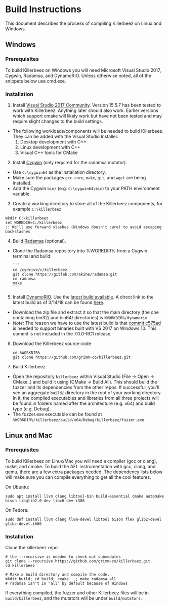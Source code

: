 # Build Instructions

This document describes the process of compiling Killerbeez on Linux and
Windows.

## Windows

### Prerequisites

To build Killerbeez on Windows you will need Microsoft Visual Studio 2017,
Cygwin, Radamsa, and DynamoRIO. Unless otherwise noted, all of the snippets
below use cmd.exe.

### Installation
1. Install [Visual Studio 2017
Community](https://www.visualstudio.com/downloads/). Version 15.5.7 has
been tested to work with Killerbeez. Anything later should also work.
Earlier versions which support cmake will likely work but have not been
tested and may require slight changes to the build settings.
  + The following workloads/components will be needed to build Killerbeez.
They can be added with the Visual Studio Installer.
      1. Desktop development with C++
      2. Linux development with C++
      3. Visual C++ tools for CMake

2. Install [Cygwin](https://cygwin.com/install.html) (only required for
the radamsa mutator).
  + Use `C:\cygwin64` as the installation directory.
  + Make sure the packages `gcc-core`, `make`, `git`, and `wget` are being
installed.
  + Add the Cygwin `bin/` (e.g. `C:\cygwin64\bin`) to your PATH environment
variable.

3. Create a working directory to store all of the Killerbeez components,
for example `C:\killerbeez`

```
mkdir C:\killerbeez
set WORKDIR=C:/killerbeez
:: We'll use forward slashes (Windows doesn't care) to avoid escaping backslashes
```

4. Build [Radamsa](https://gitlab.com/akihe/radamsa) (optional).
  + Clone the Radamsa repository into %WORKDIR% from a Cygwin terminal and
build:

        ```
        cd /cydrive/c/killerbeez
        git clone https://gitlab.com/akihe/radamsa.git
        cd radamsa
        make
        ```

5. Install [DynamoRIO](http://dynamorio.org/). Use the [latest build
available](https://console.cloud.google.com/storage/browser/chromium-dynamorio/builds).
A direct link to the latest build as of 3/14/18 can be found
[here](https://storage.googleapis.com/chromium-dynamorio/builds/DynamoRIO-Windows-6.2.17295-0xa77808f.zip).
  + Download the zip file and extract it so that the main directory (the
one containing bin32/ and bin64/ directories) is `%WORKDIR%/dynamorio`
  + *Note:* The reason we have to use the latest build is that [commit
c575ad](https://github.com/DynamoRIO/dynamorio/commit/c575ad16f8943eb6946e8c875eb248d948390537)
is needed to support binaries built with VS 2017 on Windows 10. This commit
is not included in the 7.0.0-RC1 release.

6. Download the Killerbeez source code

    ```
    cd %WORKDIR%
    git clone https://github.com/grimm-co/killerbeez.git
    ```

7. Build Killerbeez
  + Open the repository `killerbeez` within Visual Studio (File -> Open ->
CMake..) and build it using (CMake -> Build All).  This should build the
fuzzer and its dependencies from the other repos.  If successful, you'll
see an aggregate `build/` directory in the root of your working directory.
In it, the compiled executables and libraries from all three projects will
be found in folders named after the architecture (e.g. x64) and build type
(e.g. Debug).
  + The fuzzer.exe executable can be found at
`%WORKDIR%/killerbeez/build/x64/Debug/killerbeez/fuzzer.exe`

## Linux and Mac

### Prerequisites

To build Killerbeez on Linux/Mac you will need a compiler (gcc or clang), make,
and cmake.  To build the AFL instrumentation with gcc, clang, and qemu, there
are a few extra packages needed.  The dependency lists below will make sure
you can compile everything to get all the cool features.

On Ubuntu:
```
sudo apt install llvm clang libtool-bin build-essential cmake automake bison libglib2.0-dev libc6-dev-i386
```

On Fedora:
```
sudo dnf install llvm clang llvm-devel libtool bison flex glib2-devel glibc-devel.i686
```

### Installation

Clone the killerbeez repo

```
# the --recursive is needed to check out submodules
git clone --recursive https://github.com/grimm-co/killerbeez.git
cd killerbeez

# Make a build directory and compile the code.
mkdir build; cd build; cmake ..; make radamsa all
# radamsa isn't in "all" by default because of Windows
```

If everything compiled, the fuzzer and other Killerbeez
files will be in `build/killerbeez`, and the mutators will be 
under `build/mutators`.

